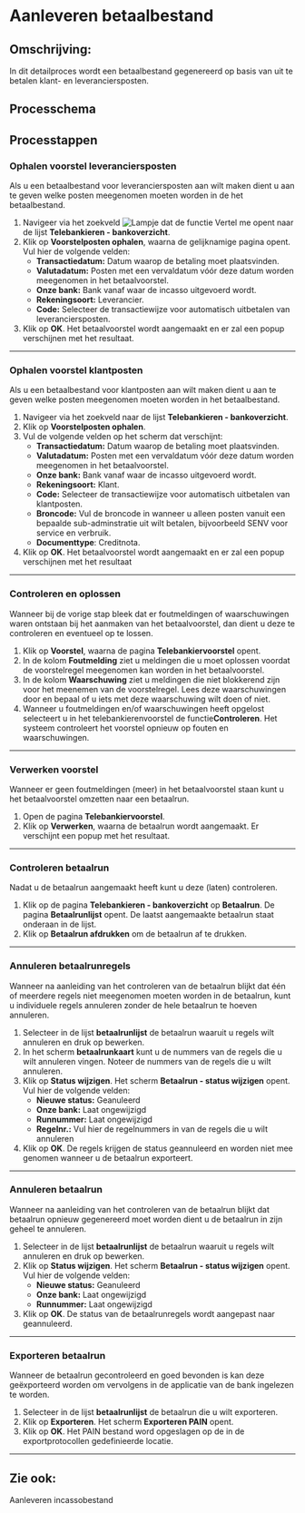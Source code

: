 # Aanleveren betaalbestand


## Omschrijving:
In dit detailproces wordt een betaalbestand gegenereerd op basis van uit te betalen klant- en leveranciersposten.

## Processchema

## Processtappen

### Ophalen voorstel leveranciersposten

Als u een betaalbestand voor leveranciersposten aan wilt maken dient u aan te geven welke posten meegenomen moeten worden in de het betaalbestand. 

1. Navigeer via het zoekveld ![Lampje dat de functie Vertel me opent](https://docs.microsoft.com/nl-NL/dynamics365/business-central/media/ui-search/search_small.png "Vertel me wat u wilt doen") naar de lijst **Telebankieren - bankoverzicht**.
2. Klik op  **Voorstelposten ophalen**, waarna de gelijknamige pagina opent. Vul hier de volgende velden:
	* **Transactiedatum:** Datum waarop de betaling moet plaatsvinden.
	* **Valutadatum:** Posten met een vervaldatum vóór deze datum worden meegenomen in het betaalvoorstel.
	* **Onze bank:** Bank vanaf waar de incasso uitgevoerd wordt.
	* **Rekeningsoort:** Leverancier.
	* **Code:** Selecteer de transactiewijze voor automatisch uitbetalen van leveranciersposten.
5. Klik op **OK**. Het betaalvoorstel wordt aangemaakt en er zal een popup verschijnen met het resultaat.

<hr>  

### Ophalen voorstel klantposten

Als u een betaalbestand voor klantposten aan wilt maken dient u aan te geven welke posten meegenomen moeten worden in het betaalbestand. 

 1. Navigeer via het zoekveld naar de lijst **Telebankieren - bankoverzicht**.
 2. Klik op **Voorstelposten ophalen**.
 3. Vul de volgende velden op het scherm dat verschijnt:
	* **Transactiedatum:** Datum waarop de betaling moet plaatsvinden.
	* **Valutadatum:** Posten met een vervaldatum vóór deze datum worden meegenomen in het betaalvoorstel.	
	* **Onze bank:** Bank vanaf waar de incasso uitgevoerd wordt.
	* **Rekeningsoort:** Klant.
	* **Code:** Selecteer de transactiewijze voor automatisch uitbetalen van klantposten.
	* **Broncode:** Vul de broncode in wanneer u alleen posten vanuit een bepaalde sub-adminstratie uit wilt betalen, bijvoorbeeld SENV voor service en verbruik.
	* **Documenttype**: Creditnota.
 4. Klik op **OK**. Het betaalvoorstel wordt aangemaakt en er zal een popup verschijnen met het resultaat

<hr>

### Controleren en oplossen

Wanneer bij de vorige stap bleek dat er foutmeldingen of waarschuwingen waren ontstaan bij het aanmaken van het betaalvoorstel, dan dient u deze te controleren en eventueel op te lossen. 

 1. Klik op **Voorstel**, waarna de pagina **Telebankiervoorstel** opent.
 2. In de kolom **Foutmelding** ziet u meldingen die u moet oplossen voordat de voorstelregel meegenomen kan worden in het betaalvoorstel.
 3. In de kolom **Waarschuwing** ziet u meldingen die niet blokkerend zijn voor het meenemen van de voorstelregel. Lees deze waarschuwingen door en bepaal of u iets met deze waarschuwing wilt doen of niet. 
 4. Wanneer u foutmeldingen en/of waarschuwingen heeft opgelost selecteert u in het telebankierenvoorstel de functie**Controleren**. Het systeem controleert het voorstel opnieuw op fouten en waarschuwingen. 

<hr>

### Verwerken voorstel

Wanneer er geen foutmeldingen (meer) in het betaalvoorstel staan kunt u het betaalvoorstel omzetten naar een betaalrun. 

 1. Open de pagina **Telebankiervoorstel**.
 2. Klik op **Verwerken**, waarna de betaalrun wordt aangemaakt. Er verschijnt een popup met het resultaat. 

<hr>

### Controleren betaalrun
 
Nadat u de betaalrun aangemaakt heeft kunt u deze (laten) controleren.

 1. Klik op de pagina  **Telebankieren - bankoverzicht** op **Betaalrun**. De pagina **Betaalrunlijst** opent. De laatst aangemaakte betaalrun staat onderaan in de lijst. 
 2. Klik op **Betaalrun afdrukken** om de betaalrun af te drukken. 

<hr>

### Annuleren betaalrunregels

Wanneer na aanleiding van het controleren van de betaalrun blijkt dat één of meerdere regels niet meegenomen moeten worden in de betaalrun, kunt u individuele regels annuleren zonder de hele betaalrun te hoeven annuleren. 

 1. Selecteer in de lijst **betaalrunlijst** de betaalrun waaruit u regels wilt annuleren en druk op bewerken. 
 2. In het scherm **betaalrunkaart** kunt u de nummers van de regels die u wilt annuleren vingen. Noteer de nummers van de regels die u wilt annuleren. 
 3. Klik op **Status wijzigen**. Het scherm **Betaalrun - status wijzigen** opent. Vul hier de volgende velden:
	* **Nieuwe status:** Geanuleerd
	* **Onze bank:** Laat ongewijzigd
	* **Runnummer:** Laat ongewijzigd
	* **Regelnr.:** Vul hier de regelnummers in van de regels die u wilt annuleren
4. Klik op **OK**. De regels krijgen de status geannuleerd en worden niet mee genomen wanneer u de betaalrun exporteert. 

<hr>

### Annuleren betaalrun

Wanneer na aanleiding van het controleren van de betaalrun blijkt dat betaalrun opnieuw gegenereerd moet worden dient u de betaalrun in zijn geheel te annuleren. 

 1. Selecteer in de lijst **betaalrunlijst** de betaalrun waaruit u regels wilt annuleren en druk op bewerken. 
 2. Klik op **Status wijzigen**. Het scherm **Betaalrun - status wijzigen** opent. Vul hier de volgende velden:
	* **Nieuwe status:** Geanuleerd
	* **Onze bank:** Laat ongewijzigd
	* **Runnummer:** Laat ongewijzigd
4. Klik op **OK**. De status van de betaalrunregels wordt aangepast naar geannuleerd.  

<hr>

### Exporteren betaalrun

Wanneer de betaalrun gecontroleerd en goed bevonden is kan deze geëxporteerd worden om vervolgens in de applicatie van de bank ingelezen te worden. 

 1. Selecteer in de lijst **betaalrunlijst** de betaalrun die u wilt exporteren. 
 2.  Klik op **Exporteren**. Het scherm **Exporteren PAIN** opent. 
 3. Klik op **OK**. Het PAIN bestand word opgeslagen op de in de exportprotocollen gedefinieerde locatie.

<hr>

## Zie ook:
Aanleveren incassobestand  

<!--stackedit_data:
eyJoaXN0b3J5IjpbOTQ2MjY1MzQyLC0xMTQzMDUzOTk0LDExNT
Q0ODU0NDBdfQ==
-->